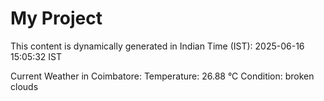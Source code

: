 # My Project

This content is dynamically generated in Indian Time (IST): 2025-06-16 15:05:32 IST


Current Weather in Coimbatore:
Temperature: 26.88 °C
Condition: broken clouds
